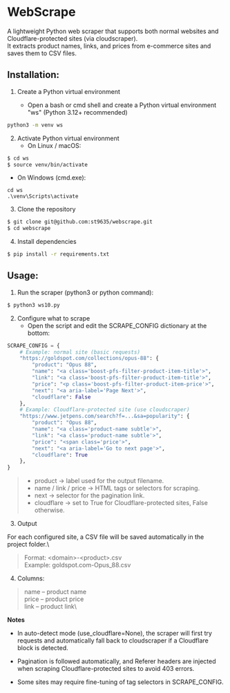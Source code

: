 # **WebScrape**

A lightweight Python web scraper that supports both normal websites and Cloudflare-protected sites (via cloudscraper).\
It extracts product names, links, and prices from e-commerce sites and saves them to CSV files.

## Installation:

1. Create a Python virtual environment

   - Open a bash or cmd shell and create a Python virtual environment "ws" (Python 3.12+ recommended)

```bash
python3 -m venv ws
```

2. Activate Python virtual environment
   - On Linux / macOS:

```bash
$ cd ws
$ source venv/bin/activate
```
   - On Windows (cmd.exe):

```cmd.exe
cd ws
.\venv\Scripts\activate
```

3. Clone the repository

```bash
$ git clone git@github.com:st9635/webscrape.git
$ cd webscrape
```

4. Install dependencies
```bash
$ pip install -r requirements.txt
```

## Usage:

1. Run the scraper (python3 or python command):

```bash
$ python3 ws10.py
```

2. Configure what to scrape
   - Open the script and edit the SCRAPE_CONFIG dictionary at the bottom:

```python
SCRAPE_CONFIG = {
    # Example: normal site (basic requests)
    "https://goldspot.com/collections/opus-88": {
        "product": "Opus 88",
        "name": "<a class='boost-pfs-filter-product-item-title'>",
        "link": "<a class='boost-pfs-filter-product-item-title'>",
        "price": "<p class='boost-pfs-filter-product-item-price'>",
        "next": "<a aria-label='Page Next'>",
        "cloudflare": False
    },
    # Example: Cloudflare-protected site (use cloudscraper)
    "https://www.jetpens.com/search?f=...&sa=popularity": {
        "product": "Opus 88",
        "name": "<a class='product-name subtle'>",
        "link": "<a class='product-name subtle'>",
        "price": "<span class='price'>",
        "next": "<a aria-label='Go to next page'>",
        "cloudflare": True
    },
}
```
> + product → label used for the output filename.
> + name / link / price → HTML tags or selectors for scraping.
> + next → selector for the pagination link.
> + cloudflare → set to True for Cloudflare-protected sites, False otherwise.


3. Output

For each configured site, a CSV file will be saved automatically in the project folder.\
> Format: \<domain>-\<product>.csv\
> Example: goldspot.com-Opus_88.csv

4. Columns:

> name – product name\
> price – product price\
> link – product link\


**Notes**

+ In auto-detect mode (use_cloudflare=None), the scraper will first try requests and automatically fall back to cloudscraper if a Cloudflare block is detected.

+ Pagination is followed automatically, and Referer headers are injected when scraping Cloudflare-protected sites to avoid 403 errors.

+ Some sites may require fine-tuning of tag selectors in SCRAPE_CONFIG.